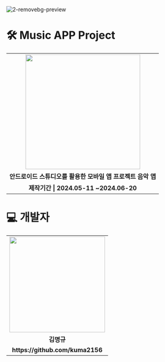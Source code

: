 ![2-removebg-preview](https://github.com/user-attachments/assets/789edc5d-47e5-4f5d-866f-503b741cf6fe)
<div align="left">
    <h1>🛠 Music APP Project</h1>
    <table>
        <tr>
            <td align="center"><img src="(https://github.com/user-attachments/assets/d73b2715-bc2c-474e-82b0-bf38bcf12f9d" width="300"></td>
        </tr>
        <tr>
            <td align="center"><b>안드로이드 스튜디오를 활용한 모바일 앱 프로젝트 음악 앱</b></td>
        </tr>
        <tr>
            <td align="center"><b>제작기간 | 2024.05-11 ~2024.06-20</b></td>
        </tr>
    </table>
</div>

<div align="left">
    <h1>💻 개발자</h1>
    <table>
        <tr>
            <td align="center"><img src="https://github.com/user-attachments/assets/61049fd5-5e06-4b17-bb51-d925ea3e68dc" width="250"></td>
        </tr>
        <tr>
            <td align="center"><b>김명규</b></td>
        </tr>
        <tr>
            <td align="center"><b>https://github.com/kuma2156</b></td>
        </tr>
    </table>
</div>
